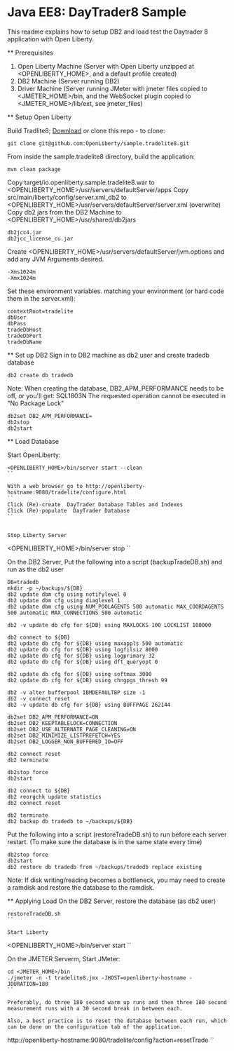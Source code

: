 # Java EE8: DayTrader8 Sample
This readme explains how to setup DB2 and load test the Daytrader 8 application with Open Liberty.

** Prerequisites

1. Open Liberty Machine (Server with Open Liberty unzipped at <OPENLIBERTY_HOME>, and a default profile created)
2. DB2 Machine (Server running DB2)
3. Driver Machine (Server running JMeter with jmeter files copied to <JMETER_HOME>/bin, and the WebSocket plugin copied to <JMETER_HOME>/lib/ext, see jmeter_files)

** Setup Open Liberty 

Build Tradlite8;
[Download](https://github.com/OpenLiberty/sample.tradelite8/archive/master.zip) or clone this repo - to clone:
```
git clone git@github.com:OpenLiberty/sample.tradelite8.git
```

From inside the sample.tradelite8 directory, build the application:
```
mvn clean package
```
Copy target/io.openliberty.sample.tradelite8.war to <OPENLIBERTY_HOME>/usr/servers/defaultServer/apps
Copy src/main/liberty/config/server.xml_db2 to <OPENLIBERTY_HOME>/usr/servers/defaultServer/server.xml  (overwrite)
Copy db2 jars from the DB2 Machine to <OPENLIBERTY_HOME>/usr/shared/db2jars
```
db2jcc4.jar
db2jcc_license_cu.jar
```

Create <OPENLIBERTY_HOME>/usr/servers/defaultServer/jvm.options and add any JVM Arguments desired.
```
-Xms1024m
-Xmx1024m
```

Set these environment variables. matching your environment (or hard code them in the server.xml):
```
contextRoot=tradelite
dbUser
dbPass
tradeDbHost
tradeDbPort
tradeDbName
```

** Set up DB2
Sign in to DB2 machine as db2 user and create tradedb database
```
db2 create db tradedb
```

Note: When creating the database, DB2_APM_PERFORMANCE needs to be off, or you'll get: SQL1803N  The requested operation cannot be executed in "No Package Lock"
```
db2set DB2_APM_PERFORMANCE=
db2stop
db2start
```
 
** Load Database

Start OpenLiberty:
```
<OPENLIBERTY_HOME>/bin/server start --clean
``
 
With a web browser go to http://openliberty-hostname:9080/tradelite/configure.html
``
Click (Re)-create  DayTrader Database Tables and Indexes
Click (Re)-populate  DayTrader Database
``

 
Stop Liberty Server
```
<OPENLIBERTY_HOME>/bin/server stop
``
 
On the DB2 Server, Put the following into a script (backupTradeDB.sh) and run as the db2 user
```
DB=tradedb
mkdir -p ~/backups/${DB}
db2 update dbm cfg using notifylevel 0
db2 update dbm cfg using diaglevel 1
db2 update dbm cfg using NUM_POOLAGENTS 500 automatic MAX_COORDAGENTS 500 automatic MAX_CONNECTIONS 500 automatic

db2 -v update db cfg for ${DB} using MAXLOCKS 100 LOCKLIST 100000

db2 connect to ${DB}
db2 update db cfg for ${DB} using maxappls 500 automatic
db2 update db cfg for ${DB} using logfilsiz 8000
db2 update db cfg for ${DB} using logprimary 32
db2 update db cfg for ${DB} using dft_queryopt 0

db2 update db cfg for ${DB} using softmax 3000
db2 update db cfg for ${DB} using chngpgs_thresh 99

db2 -v alter bufferpool IBMDEFAULTBP size -1
db2 -v connect reset
db2 -v update db cfg for ${DB} using BUFFPAGE 262144

db2set DB2_APM_PERFORMANCE=ON
db2set DB2_KEEPTABLELOCK=CONNECTION
db2set DB2_USE_ALTERNATE_PAGE_CLEANING=ON
db2set DB2_MINIMIZE_LISTPREFETCH=YES
db2set DB2_LOGGER_NON_BUFFERED_IO=OFF

db2 connect reset
db2 terminate

db2stop force
db2start

db2 connect to ${DB}
db2 reorgchk update statistics
db2 connect reset

db2 terminate
db2 backup db tradedb to ~/backups/${DB}
```

Put the following into a script (restoreTradeDB.sh) to run before each server restart. (To make sure the database is in the same state every time)
```
db2stop force
db2start
db2 restore db tradedb from ~/backups/tradedb replace existing
``` 

Note: If disk writing/reading becomes a bottleneck, you may need to create a ramdisk and restore the database to the ramdisk.


** Applying Load
On the DB2 Server, restore the database (as db2 user)
```
restoreTradeDB.sh
``

Start Liberty
```
<OPENLIBERTY_HOME>/bin/server start
``

On the JMETER Serverm, Start JMeter:
```
cd <JMETER_HOME>/bin
./jmeter -n -t tradelite8.jmx -JHOST=openliberty-hostname -JDURATION=180
``

Preferably, do three 180 second warm up runs and then three 180 second measurement runs with a 30 second break in between each.

Also, a best practice is to reset the database between each run, which can be done on the configuration tab of the application.
```
http://openliberty-hostname:9080/tradelite/config?action=resetTrade
``